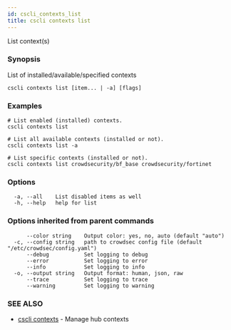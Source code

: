 ```yaml
---
id: cscli_contexts_list
title: cscli contexts list
---
```

List context(s)

### Synopsis

List of installed/available/specified contexts

```
cscli contexts list [item... | -a] [flags]
```

### Examples

```
# List enabled (installed) contexts.
cscli contexts list

# List all available contexts (installed or not).
cscli contexts list -a

# List specific contexts (installed or not).
cscli contexts list crowdsecurity/bf_base crowdsecurity/fortinet
```

### Options

```
  -a, --all    List disabled items as well
  -h, --help   help for list
```

### Options inherited from parent commands

```
      --color string    Output color: yes, no, auto (default "auto")
  -c, --config string   path to crowdsec config file (default "/etc/crowdsec/config.yaml")
      --debug           Set logging to debug
      --error           Set logging to error
      --info            Set logging to info
  -o, --output string   Output format: human, json, raw
      --trace           Set logging to trace
      --warning         Set logging to warning
```

### SEE ALSO

* [cscli contexts](/cscli/cscli_contexts.md)	 - Manage hub contexts

